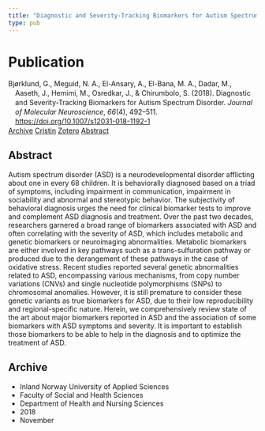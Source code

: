 ```yaml
---
title: "Diagnostic and Severity-Tracking Biomarkers for Autism Spectrum Disorder"
type: pub
---
```

<h1>Publication</h1>
<article id="csl-bib-container-BTNFFSXK" class="csl-bib-container">
  <div class="csl-bib-body" style="line-height: 1.35; padding-left: 1em; text-indent:-1em;">
  <div class="csl-entry">Bj&#xF8;rklund, G., Meguid, N. A., El-Ansary, A., El-Bana, M. A., Dadar, M., Aaseth, J., Hemimi, M., Osredkar, J., &amp; Chirumbolo, S. (2018). Diagnostic and Severity-Tracking Biomarkers for Autism Spectrum Disorder. <i>Journal of Molecular Neuroscience</i>, <i>66</i>(4), 492&#x2013;511. <a href="https://doi.org/10.1007/s12031-018-1192-1">https://doi.org/10.1007/s12031-018-1192-1</a></div>
</div>
  <div class="csl-bib-buttons">
    <a href="#taxonomy-article-BTNFFSXK" class="csl-bib-button">Archive</a>
    <a href="https://app.cristin.no/results/show.jsf?id=1628271" alt="Cristin URL" class="csl-bib-button">Cristin</a>
    <a href="http://zotero.org/groups/5022929/items/BTNFFSXK" alt="Zotero URL" class="csl-bib-button">Zotero</a>
    <a href="#abstract-article-BTNFFSXK" class="csl-bib-button">Abstract</a>
  </div>
  <div id="csl-bib-meta-container-BTNFFSXK"></div>
</article>
<div id="csl-bib-meta-BTNFFSXK" class="csl-bib-meta">
  <article id="abstract-article-BTNFFSXK" class="abstract-article">
    <h1>Abstract</h1>
    Autism spectrum disorder (ASD) is a neurodevelopmental disorder afflicting about one in every 68 children. It is behaviorally diagnosed based on a triad of symptoms, including impairment in communication, impairment in sociability and abnormal and stereotypic behavior. The subjectivity of behavioral diagnosis urges the need for clinical biomarker tests to improve and complement ASD diagnosis and treatment. Over the past two decades, researchers garnered a broad range of biomarkers associated with ASD and often correlating with the severity of ASD, which includes metabolic and genetic biomarkers or neuroimaging abnormalities. Metabolic biomarkers are either involved in key pathways such as a trans-sulfuration pathway or produced due to the derangement of these pathways in the case of oxidative stress. Recent studies reported several genetic abnormalities related to ASD, encompassing various mechanisms, from copy number variations (CNVs) and single nucleotide polymorphisms (SNPs) to chromosomal anomalies. However, it is still premature to consider these genetic variants as true biomarkers for ASD, due to their low reproducibility and regional-specific nature. Herein, we comprehensively review state of the art about major biomarkers reported in ASD and the association of some biomarkers with ASD symptoms and severity. It is important to establish those biomarkers to be able to help in the diagnosis and to optimize the treatment of ASD.
  </article>
  <article id="taxonomy-article-BTNFFSXK" class="taxonomy-article">
    <h1>Archive</h1>
    <ul>
      <li>Inland Norway University of Applied Sciences</li>
      <li>Faculty of Social and Health Sciences</li>
      <li>Department of Health and Nursing Sciences</li>
      <li>2018</li>
      <li>November</li>
    </ul>
  </article>
</div>
